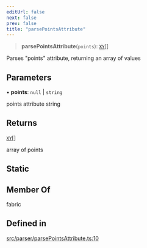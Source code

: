 ```yaml
---
editUrl: false
next: false
prev: false
title: "parsePointsAttribute"
---
```


> **parsePointsAttribute**(`points`): [`XY`](/api/interfaces/xy/)[]

Parses "points" attribute, returning an array of values

## Parameters

• **points**: `null` \| `string`

points attribute string

## Returns

[`XY`](/api/interfaces/xy/)[]

array of points

## Static

## Member Of

fabric

## Defined in

[src/parser/parsePointsAttribute.ts:10](https://github.com/fabricjs/fabric.js/blob/8748628df7e9de00ba77413bfc3ad9e9fe9d4f30/src/parser/parsePointsAttribute.ts#L10)
